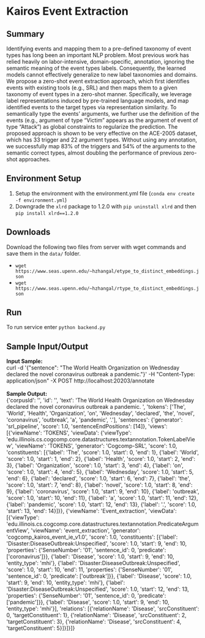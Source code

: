 # Kairos Event Extraction

## Summary
Identifying events and mapping them to a pre-defined taxonomy of event types has long been an important NLP problem. Most previous work has relied heavily on labor-intensive, domain-specific, annotation, ignoring the semantic meaning of the event types labels. Consequently, the learned models cannot effectively generalize to new label taxonomies and domains. We propose a zero-shot event extraction approach, which first identifies events with existing tools (e.g., SRL) and then maps them to a given taxonomy of event types in a zero-shot manner. Specifically, we leverage label representations induced by pre-trained language models, and map identified events to the target types via representation similarity. To semantically type the events’ arguments, we further use the definition of the events (e.g., argument of type “Victim” appears as the argument of event of type “Attack”) as global constraints to regularize the prediction. The proposed approach is shown to be very effective on the ACE-2005 dataset, which has 33 trigger and 22 argument types. Without using any annotation, we successfully map 83% of the triggers and 54% of the arguments to the semantic correct types, almost doubling the performance of previous zero-shot approaches.

## Environment Setup
1. Setup the environment with the environment.yml file (`conda env create -f environment.yml`)
2. Downgrade the `xlrd` package to 1.2.0 with `pip uninstall xlrd` and then `pip install xlrd==1.2.0`

## Downloads
Download the following two files from server with wget commands and save them in the `data/` folder.
- `wget https://www.seas.upenn.edu/~hzhangal/etype_to_distinct_embeddings.json` 
- `wget https://www.seas.upenn.edu/~hzhangal/rtype_to_distinct_embeddings.json` 

## Run
To run service enter `python backend.py`

## Sample Input/Output
<b>Input Sample:</b> <br/>
curl -d '{"sentence": "The World Health Organization on Wednesday declared the novel coronavirus outbreak a pandemic."}' -H "Content-Type: application/json" -X POST http://localhost:20203/annotate <br /><br />
<b>Sample Output:</b><br/>
{'corpusId': '', 'id': '', 'text': 'The World Health Organization on Wednesday declared the novel coronavirus outbreak a pandemic. ', 'tokens': ['The', 'World', 'Health', 'Organization', 'on', 'Wednesday', 'declared', 'the', 'novel', 'coronavirus', 'outbreak', 'a', 'pandemic', '.'], 'sentences': {'generator': 'srl_pipeline', 'score': 1.0, 'sentenceEndPositions': [14]}, 'views': [{'viewName': 'TOKENS', 'viewData': {'viewType': 'edu.illinois.cs.cogcomp.core.datastructures.textannotation.TokenLabelView', 'viewName': 'TOKENS', 'generator': 'Cogcomp-SRL', 'score': 1.0, 'constituents': [{'label': 'The', 'score': 1.0, 'start': 0, 'end': 1}, {'label': 'World', 'score': 1.0, 'start': 1, 'end': 2}, {'label': 'Health', 'score': 1.0, 'start': 2, 'end': 3}, {'label': 'Organization', 'score': 1.0, 'start': 3, 'end': 4}, {'label': 'on', 'score': 1.0, 'start': 4, 'end': 5}, {'label': 'Wednesday', 'score': 1.0, 'start': 5, 'end': 6}, {'label': 'declared', 'score': 1.0, 'start': 6, 'end': 7}, {'label': 'the', 'score': 1.0, 'start': 7, 'end': 8}, {'label': 'novel', 'score': 1.0, 'start': 8, 'end': 9}, {'label': 'coronavirus', 'score': 1.0, 'start': 9, 'end': 10}, {'label': 'outbreak', 'score': 1.0, 'start': 10, 'end': 11}, {'label': 'a', 'score': 1.0, 'start': 11, 'end': 12}, {'label': 'pandemic', 'score': 1.0, 'start': 12, 'end': 13}, {'label': '.', 'score': 1.0, 'start': 13, 'end': 14}]}}, {'viewName': 'Event_extraction', 'viewData': [{'viewType': 'edu.illinois.cs.cogcomp.core.datastructures.textannotation.PredicateArgumentView', 'viewName': 'event_extraction', 'generator': 'cogcomp_kairos_event_ie_v1.0', 'score': 1.0, 'constituents': [{'label': 'Disaster:DiseaseOutbreak:Unspecified', 'score': 1.0, 'start': 9, 'end': 10, 'properties': {'SenseNumber': '01', 'sentence_id': 0, 'predicate': ['coronavirus']}}, {'label': 'Disease', 'score': 1.0, 'start': 9, 'end': 10, 'entity_type': 'mhi'}, {'label': 'Disaster:DiseaseOutbreak:Unspecified', 'score': 1.0, 'start': 10, 'end': 11, 'properties': {'SenseNumber': '01', 'sentence_id': 0, 'predicate': ['outbreak']}}, {'label': 'Disease', 'score': 1.0, 'start': 9, 'end': 10, 'entity_type': 'mhi'}, {'label': 'Disaster:DiseaseOutbreak:Unspecified', 'score': 1.0, 'start': 12, 'end': 13, 'properties': {'SenseNumber': '01', 'sentence_id': 0, 'predicate': ['pandemic']}}, {'label': 'Disease', 'score': 1.0, 'start': 9, 'end': 10, 'entity_type': 'mhi'}], 'relations': [{'relationName': 'Disease', 'srcConstituent': 0, 'targetConstituent': 1}, {'relationName': 'Disease', 'srcConstituent': 2, 'targetConstituent': 3}, {'relationName': 'Disease', 'srcConstituent': 4, 'targetConstituent': 5}]}]}]}

